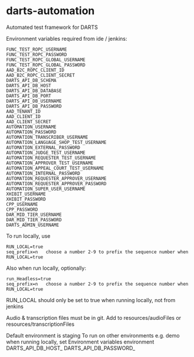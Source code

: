 # darts-automation
Automated test framework for DARTS

Environment variables required from ide / jenkins:

	FUNC_TEST_ROPC_USERNAME
	FUNC_TEST_ROPC_PASSWORD
	FUNC_TEST_ROPC_GLOBAL_USERNAME
	FUNC_TEST_ROPC_GLOBAL_PASSWORD
	AAD_B2C_ROPC_CLIENT_ID
	AAD_B2C_ROPC_CLIENT_SECRET
	DARTS_API_DB_SCHEMA
	DARTS_API_DB_HOST
	DARTS_API_DB_DATABASE
	DARTS_API_DB_PORT
	DARTS_API_DB_USERNAME
	DARTS_API_DB_PASSWORD
	AAD_TENANT_ID
	AAD_CLIENT_ID
	AAD_CLIENT_SECRET
	AUTOMATION_USERNAME
	AUTOMATION_PASSWORD
	AUTOMATION_TRANSCRIBER_USERNAME
	AUTOMATION_LANGUAGE_SHOP_TEST_USERNAME
	AUTOMATION_EXTERNAL_PASSWORD
	AUTOMATION_JUDGE_TEST_USERNAME
	AUTOMATION_REQUESTER_TEST_USERNAME
	AUTOMATION_APPROVER_TEST_USERNAME
	AUTOMATION_APPEAL_COURT_TEST_USERNAME
	AUTOMATION_INTERNAL_PASSWORD
	AUTOMATION_REQUESTER_APPROVER_USERNAME
	AUTOMATION_REQUESTER_APPROVER_PASSWORD
	AUTOMATION_SUPER_USER_USERNAME
	XHIBIT_USERNAME
	XHIBIT_PASSWORD
	CPP_USERNAME
	CPP_PASSWORD
	DAR_MID_TIER_USERNAME
	DAR_MID_TIER_PASSWORD
	DARTS_ADMIN_USERNAME
	
To run locally, use
	
	RUN_LOCAL=true
	seq_prefix=n   choose a number 2-9 to prefix the sequence number when RUN_LOCAL=true
	
Also when run locally, optionally:

	run_Headless=true
	seq_prefix=n   choose a number 2-9 to prefix the sequence number when RUN_LOCAL=true

RUN_LOCAL should only be set to true when running locally, not from jenkins

Audio & transcription files must be in git. Add to resources/audioFiles or resources/transcriptionFiles 

Default environment is staging
To run on other environments e.g. demo when running locally, set Environment variables
	environment
	DARTS_API_DB_HOST_<environment> 
	DARTS_API_DB_PASSWORD_<environment>